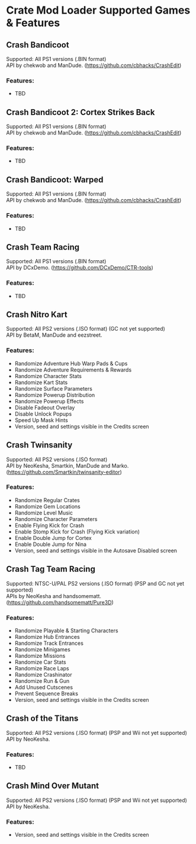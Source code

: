 # Crate Mod Loader Supported Games & Features
  
## Crash Bandicoot
Supported: All PS1 versions (.BIN format)  
API by chekwob and ManDude. (https://github.com/cbhacks/CrashEdit)  
### Features:  
- TBD  
  
## Crash Bandicoot 2: Cortex Strikes Back
Supported: All PS1 versions (.BIN format)  
API by chekwob and ManDude. (https://github.com/cbhacks/CrashEdit)  
### Features:  
- TBD  
  
## Crash Bandicoot: Warped
Supported: All PS1 versions (.BIN format)  
API by chekwob and ManDude. (https://github.com/cbhacks/CrashEdit)  
### Features:  
- TBD   
  
## Crash Team Racing
Supported: All PS1 versions (.BIN format)  
API by DCxDemo. (https://github.com/DCxDemo/CTR-tools)  
### Features:  
- TBD  
  
## Crash Nitro Kart
Supported: All PS2 versions (.ISO format) (GC not yet supported)  
API by BetaM, ManDude and eezstreet.  
### Features:  
- Randomize Adventure Hub Warp Pads & Cups
- Randomize Adventure Requirements & Rewards
- Randomize Character Stats
- Randomize Kart Stats
- Randomize Surface Parameters
- Randomize Powerup Distribution
- Randomize Powerup Effects
- Disable Fadeout Overlay
- Disable Unlock Popups
- Speed Up Mask Hints
- Version, seed and settings visible in the Credits screen
  
## Crash Twinsanity
Supported: All PS2 versions (.ISO format)  
API by NeoKesha, Smartkin, ManDude and Marko. (https://github.com/Smartkin/twinsanity-editor)  
### Features:  
- Randomize Regular Crates 
- Randomize Gem Locations  
- Randomize Level Music  
- Randomize Character Parameters  
- Enable Flying Kick for Crash  
- Enable Stomp Kick for Crash (Flying Kick variation)  
- Enable Double Jump for Cortex  
- Enable Double Jump for Nina  
- Version, seed and settings visible in the Autosave Disabled screen  
  
## Crash Tag Team Racing
Supported: NTSC-U/PAL PS2 versions (.ISO format) (PSP and GC not yet supported)  
APIs by NeoKesha and handsomematt. (https://github.com/handsomematt/Pure3D)  
### Features:  
- Randomize Playable & Starting Characters
- Randomize Hub Entrances
- Randomize Track Entrances
- Randomize Minigames
- Randomize Missions
- Randomize Car Stats
- Randomize Race Laps
- Randomize Crashinator
- Randomize Run & Gun
- Add Unused Cutscenes
- Prevent Sequence Breaks
- Version, seed and settings visible in the Credits screen
  
## Crash of the Titans
Supported: All PS2 versions (.ISO format) (PSP and Wii not yet supported)  
API by NeoKesha.  
### Features:   
- TBD  
  
## Crash Mind Over Mutant
Supported: All PS2 versions (.ISO format) (PSP and Wii not yet supported)  
API by NeoKesha.  
### Features:    
- Version, seed and settings visible in the Credits screen  
